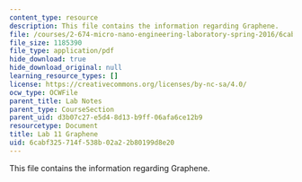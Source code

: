 ```yaml
---
content_type: resource
description: This file contains the information regarding Graphene.
file: /courses/2-674-micro-nano-engineering-laboratory-spring-2016/6cabf325714f538b02a22b80199d8e20_MIT2_674S16_LabNote11.pdf
file_size: 1185390
file_type: application/pdf
hide_download: true
hide_download_original: null
learning_resource_types: []
license: https://creativecommons.org/licenses/by-nc-sa/4.0/
ocw_type: OCWFile
parent_title: Lab Notes
parent_type: CourseSection
parent_uid: d3b07c27-e5d4-8d13-b9ff-06afa6ce12b9
resourcetype: Document
title: Lab 11 Graphene
uid: 6cabf325-714f-538b-02a2-2b80199d8e20
---
```

This file contains the information regarding Graphene.